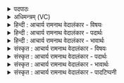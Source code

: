 <details><summary>पदपाठः</summary>

सो꣡मः꣢꣯। उ꣣। स्वानः꣢। सो꣣तृ꣡भिः꣢। अ꣡धि꣢꣯। स्नु꣡भिः꣢꣯। अ꣡वी꣢꣯नाम्। अ꣡श्व꣢꣯या। इ꣣व꣢। हरि꣡ता꣢। या꣣ति। धा꣡र꣢꣯या। म꣣न्द्र꣡या꣢। या꣣ति। धा꣡र꣢꣯या। ५१५।
</details>

<details><summary>अधिमन्त्रम् (VC)</summary>

- पवमानः सोमः
- सप्तर्षयः
- बृहती
- मध्यमः
- पावमानं काण्डम्
</details>

<details><summary>हिन्दी : आचार्य रामनाथ वेदालंकार - विषयः</summary>

अगले मन्त्र में यह वर्णन है कि सोमरस अथवा आनन्दरस किस प्रकार प्रवाहित होता है।
</details>

<details><summary>हिन्दी : आचार्य रामनाथ वेदालंकार - पदार्थः</summary>

पदार्थान्वयभाषाः -  प्रथम—सोमरस के पक्ष में। (सोतृभिः) सोम-रस निचोड़नेवाले मनुष्यों से (अवीनां स्नुभिः) भेड़ों के बालों से निर्मित ऊँचे उठाये दशापवित्रों द्वारा (अधिष्वाणः) अभिषुत किया जाता हुआ (सोमः) सोम ओषधि का रस (अश्वया इव) घोड़ी के समान (हरिता) वेगवती (धारया) धारा के साथ (याति) द्रोणकलश में जाता है, (मन्द्रया) हर्षकारिणी (धारया) धारा के साथ (याति) द्रोणकलश में जाता है ॥ द्वितीय—अध्यात्मपक्ष में। (सोतृभिः) परमात्मा के पास से आनन्दरस को अभिषुत करनेवाले उपासकों से (अवीनां स्नुभिः) भेड़ों के बालों से निर्मित ऊपर उठाये दशापवित्रों के तुल्य मन की समुन्नत सात्त्विक वृत्तियों द्वारा (अधिष्वाणः) अभिषुत किया जाता हुआ (सोमः) आनन्दरस (अश्वया इव) घोड़ी के समान (हरिता) वेगवती (धारया) धारा के साथ (याति) आत्मा को प्राप्त होता है, (मन्द्रया) हर्षकारिणी (धारया) धारा के साथ (याति) आत्मा में पहुँचता है ॥५॥ इस मन्त्र में श्लेष और उपमालङ्कार है। ‘याति धारया’ की पुनरावृत्ति में लाटानुप्रास है ॥५॥
</details>

<details><summary>हिन्दी : आचार्य रामनाथ वेदालंकार - भावार्थः</summary>

भावार्थभाषाः -  उपासक लोग जब तल्लीन मन से परमात्मा का ध्यान करते हैं, तब अपने आत्मा के अन्दर दिव्य आनन्द के धाराप्रवाह का अनुभव करते हैं ॥५॥
</details>

<details><summary>संस्कृत : आचार्य रामनाथ वेदालंकार - विषयः</summary>

अथ सोमरस आनन्दरसो वा कथं प्रवहतीत्याह।
</details>

<details><summary>संस्कृत : आचार्य रामनाथ वेदालंकार - पदार्थः</summary>

पदार्थान्वयभाषाः -  प्रथमः—सोमरसपरः। (सोतृभिः) सवनकर्तुभिः जनैः (अवीनां स्नुभिः) अविबालनिर्मितैः सानुवत् समुच्छ्रितैः दशापवित्रैः (अधिष्वाणः) अधिषूयमाणः (सोमः) सोमौषधिरसः (अश्वया इव) वडवया इव (हरिता) वेगवत्या। हरिता हरितया ‘सुपां सुलुक्०’ इति पूर्वसवर्णदीर्घः। (धारया) प्रवाहसन्तत्या (याति) द्रोणकलशं प्राप्नोति, (मन्द्रया) मदकारिण्या (धारया) प्रवाहसन्तत्या (याति) द्रोणकलशं गच्छति ॥ अथ द्वितीयः—अध्यात्मपरः (सोतृभिः) परमात्मनः सकाशाद् आनन्दरसं सुन्वद्भिः उपासकैः (अवीनां स्नुभिः) अविबालनिर्मितैः समुच्छ्रितैः दशापवित्रैरिव समुच्छ्रिताभिः मनसां सात्त्विकवृत्तिभिः (अधिष्वाणः) अभिषूयमाणः (सोमः) आनन्दरसः (अश्वया इव) वडवया इव (हरिता) वेगवत्या (धारया) प्रवाहसन्तत्या (याति) आत्मानं प्राप्नोति, (मन्द्रया) हर्षकारिण्या (धारया) प्रवाहसन्तत्या (याति) आत्मानमुपगच्छति ॥५॥ अत्र श्लेष उपमा चालङ्कारः, ‘याति धारया’ इत्यस्य पुनरावृत्तौ च लाटानुप्रासः ॥५॥
</details>

<details><summary>संस्कृत : आचार्य रामनाथ वेदालंकार - भावार्थः</summary>

भावार्थभाषाः -  उपासका यदा तल्लीनेन मनसा परमात्मानं ध्यायन्ति तदा स्वात्मनि दिव्यानन्दधारासम्पातमनुभवन्ति ॥५॥
</details>

<details><summary>संस्कृत : आचार्य रामनाथ वेदालंकार - पादटिप्पनी</summary>

टिप्पणी:   १. ऋ० ९।१०७।८ ‘ष्वाणः’ इत्यत्र ‘षुवाणः’ इति पाठः। साम० ९९७।
</details>